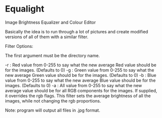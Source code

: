 # Equalight
Image Brightness Equalizer and Colour Editor

Basically the idea is to run through a lot of pictures and create modified versions of all of them with a similar filter.


Filter Options:
  
  The first argument must be the directory name.

  -r <int>:
    Red value from 0-255 to say what the new average Red value should be for the images. (Defaults to 0)
  -g <int>:
    Green value from 0-255 to say what the new average Green value should be for the images. (Defaults to 0)
  -b <int>:
    Blue value from 0-255 to say what the new average Blue value should be for the images. (Defaults to 0)
  -a <int>:
    All value from 0-255 to say what the new average value should be for all RGB components for the images. If supplied, it         overrides the rgb flags. This filter sets the average brightness of all the images, while not changing the rgb proportions.

Note: program will output all files in .jpg format.
